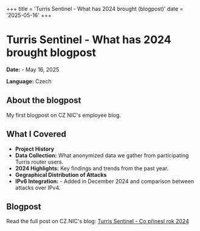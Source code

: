 +++
title = 'Turris Sentinel - What has 2024 brought (blogpost)'
date = '2025-05-16'
+++

# Turris Sentinel - What has 2024 brought blogpost

**Date:** - May 16, 2025

**Language:** Czech

## About the blogpost

My first blogpost on CZ NIC's employee blog.

## What I Covered

- **Project History**
- **Data Collection:** What anonymized data we gather from participating Turris router users.
- **2024 Highlights:** Key findings and trends from the past year.
- **Gegraphical Distribution of Attacks**
- **IPv6 Integration:** - Added in December 2024 and comparison between attacks over IPv4.

## Blogpost

Read the full post on CZ.NIC's blog: [Turris Sentinel - Co přinesl rok 2024](https://blog.nic.cz/2025/05/16/turris-sentinel-co-prinesl-rok-2024/)